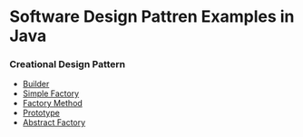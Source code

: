 # Software Design Pattren Examples in Java

### Creational Design Pattern
<ul>
  <li><a href="https://github.com/Rapter1990/Software-Design-Pattren-Examples-in-Java">Builder</a></li>
  <li><a href="https://github.com/Rapter1990/Software-Design-Pattren-Examples-in-Java">Simple Factory</a></li>
  <li><a href="https://github.com/Rapter1990/Software-Design-Pattren-Examples-in-Java">Factory Method</a></li>
  <li><a href="https://github.com/Rapter1990/Software-Design-Pattren-Examples-in-Java">Prototype</a></li>
  <li><a href="https://github.com/Rapter1990/Software-Design-Pattren-Examples-in-Java">Abstract Factory</a></li>
</ul>
